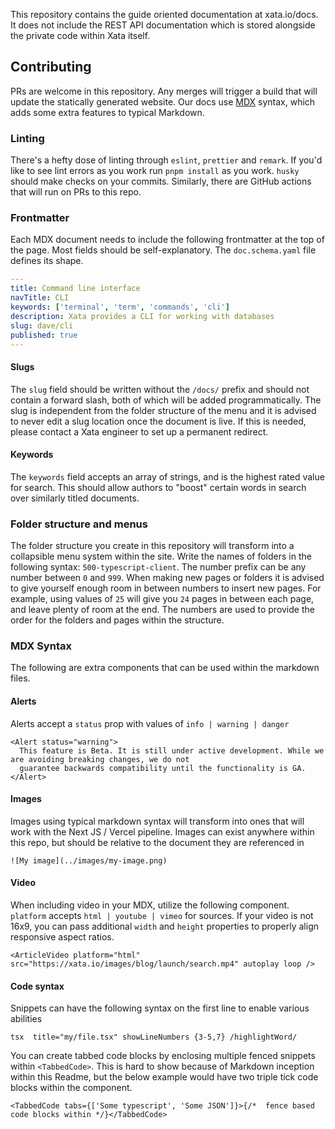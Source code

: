 This repository contains the guide oriented documentation at xata.io/docs. It does not include the REST API documentation which is stored alongside the private code within Xata itself.

## Contributing

PRs are welcome in this repository. Any merges will trigger a build that will update the statically generated website. Our docs use [MDX](https://mdxjs.com/) syntax, which adds some extra features to typical Markdown.

### Linting

There's a hefty dose of linting through `eslint`, `prettier` and `remark`. If you'd like to see lint errors as you work run `pnpm install` as you work. `husky` should make checks on your commits. Similarly, there are GitHub actions that will run on PRs to this repo.

### Frontmatter

Each MDX document needs to include the following frontmatter at the top of the page. Most fields should be self-explanatory. The `doc.schema.yaml` file defines its shape.

```yaml
---
title: Command line interface
navTitle: CLI
keywords: ['terminal', 'term', 'commands', 'cli']
description: Xata provides a CLI for working with databases
slug: dave/cli
published: true
---
```

#### Slugs

The `slug` field should be written without the `/docs/` prefix and should not contain a forward slash, both of which will be added programmatically. The slug is independent from the folder structure of the menu and it is advised to never edit a slug location once the document is live. If this is needed, please contact a Xata engineer to set up a permanent redirect.

#### Keywords

The `keywords` field accepts an array of strings, and is the highest rated value for search. This should allow authors to "boost" certain words in search over similarly titled documents.

### Folder structure and menus

The folder structure you create in this repository will transform into a collapsible menu system within the site. Write the names of folders in the following syntax: `500-typescript-client`. The number prefix can be any number between `0` and `999`. When making new pages or folders it is advised to give yourself enough room in between numbers to insert new pages. For example, using values of `25` will give you `24` pages in between each page, and leave plenty of room at the end. The numbers are used to provide the order for the folders and pages within the structure.

### MDX Syntax

The following are extra components that can be used within the markdown files.

#### Alerts

Alerts accept a `status` prop with values of `info | warning | danger`

```tsx
<Alert status="warning">
  This feature is Beta. It is still under active development. While we are avoiding breaking changes, we do not
  guarantee backwards compatibility until the functionality is GA.
</Alert>
```

#### Images

Images using typical markdown syntax will transform into ones that will work with the Next JS / Vercel pipeline. Images can exist anywhere within this repo, but should be relative to the document they are referenced in

    ![My image](../images/my-image.png)

#### Video

When including video in your MDX, utilize the following component. `platform` accepts `html | youtube | vimeo` for sources. If your video is not 16x9, you can pass additional `width` and `height` properties to properly align responsive aspect ratios.

```tsx
<ArticleVideo platform="html" src="https://xata.io/images/blog/launch/search.mp4" autoplay loop />
```

#### Code syntax

Snippets can have the following syntax on the first line to enable various abilities

    tsx  title="my/file.tsx" showLineNumbers {3-5,7} /highlightWord/

You can create tabbed code blocks by enclosing multiple fenced snippets within `<TabbedCode>`. This is hard to show because of Markdown inception within this Readme, but the below example would have two triple tick code blocks within the component.

```tsx
<TabbedCode tabs={['Some typescript', 'Some JSON']}>{/*  fence based code blocks within */}</TabbedCode>
```
